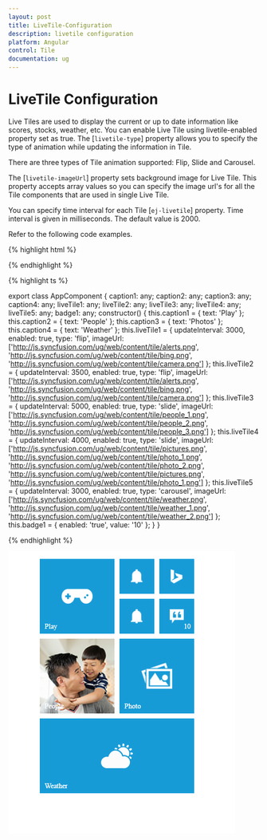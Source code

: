 ```yaml
---
layout: post
title: LiveTile-Configuration
description: livetile configuration
platform: Angular
control: Tile
documentation: ug
---
```


# LiveTile Configuration

Live Tiles are used to display the current or up to date information like scores, stocks, weather, etc. You can enable Live Tile using livetile-enabled property set as true. The [`livetile-type`] property allows you to specify the type of animation while updating the information in Tile. 

There are three types of Tile animation supported: Flip, Slide and Carousel.

The [`livetile-imageUrl`] property sets background image for Live Tile. This property accepts array values so you can specify the image url's for all the Tile components that are used in single Live Tile. 

You can specify time interval for each Tile [`ej-livetile`] property. Time interval is given in milliseconds. The default value is 2000.

Refer to the following code examples.

{% highlight html %}

<div class="e-tile-group">
    <div class="e-tile-column">
        <ej-tile id="tile6" tilesize="medium" imageposition="center" imageurl='http://js.syncfusion.com/ug/web/content/tile/games.png' [caption]="caption1">
        </ej-tile>
        <div class="e-tile-small-col-2">
            <ej-tile id="tile2" imageposition="center" tilesize="small" imageurl='http://js.syncfusion.com/ug/web/content/tile/alerts.png'>
            </ej-tile>
            <ej-tile id="tile3" imageposition="center" [livetile]="liveTile1" tilesize="small">
            </ej-tile>
            <ej-tile id="tile4" [livetile]="liveTile2" tilesize="small">
            </ej-tile>
            <ej-tile id="tile5" tilesize="small" [badge]="badge1" imageposition="center" imageurl='http://js.syncfusion.com/ug/web/content/tile/messages.png'>
            </ej-tile>
        </div>
        <ej-tile id="tile6" tilesize="medium" imageposition="fill" [livetile]="liveTile3" [caption]="caption2">
        </ej-tile>
        <ej-tile id="tile7" tilesize="medium" imageposition="center" [livetile]="liveTile4" [caption]="caption3">
        </ej-tile>
        <ej-tile id="tile8" tilesize="wide" imageposition="center" [livetile]="liveTile5" [caption]="caption4">
        </ej-tile>
    </div>
</div>

{% endhighlight %}

{% highlight ts %}    
   
export class AppComponent {
    caption1: any;
    caption2: any;
    caption3: any;
    caption4: any;
    liveTile1: any;
    liveTile2: any;
    liveTile3: any;
    liveTile4: any;
    liveTile5: any;
    badge1: any;
    constructor() {
        this.caption1 = { text: 'Play' };
        this.caption2 = { text: 'People' };
        this.caption3 = { text: 'Photos' };
        this.caption4 = { text: 'Weather' };
        this.liveTile1 = {
            updateInterval: 3000, enabled: true, type: 'flip', imageUrl: ['http://js.syncfusion.com/ug/web/content/tile/alerts.png',
                'http://js.syncfusion.com/ug/web/content/tile/bing.png', 'http://js.syncfusion.com/ug/web/content/tile/camera.png']
        };
        this.liveTile2 = {
            updateInterval: 3500, enabled: true, type: 'flip',
            imageUrl: ['http://js.syncfusion.com/ug/web/content/tile/alerts.png', 'http://js.syncfusion.com/ug/web/content/tile/bing.png', 'http://js.syncfusion.com/ug/web/content/tile/camera.png']
        };
        this.liveTile3 = {
            updateInterval: 5000, enabled: true, type: 'slide',
            imageUrl: ['http://js.syncfusion.com/ug/web/content/tile/people_1.png', 'http://js.syncfusion.com/ug/web/content/tile/people_2.png', 'http://js.syncfusion.com/ug/web/content/tile/people_3.png']
        };
        this.liveTile4 = {
            updateInterval: 4000, enabled: true, type: 'slide',
            imageUrl: ['http://js.syncfusion.com/ug/web/content/tile/pictures.png', 'http://js.syncfusion.com/ug/web/content/tile/photo_1.png', 'http://js.syncfusion.com/ug/web/content/tile/photo_2.png',
                'http://js.syncfusion.com/ug/web/content/tile/pictures.png', 'http://js.syncfusion.com/ug/web/content/tile/photo_1.png']
        };
        this.liveTile5 = {
            updateInterval: 3000, enabled: true, type: 'carousel',
            imageUrl: ['http://js.syncfusion.com/ug/web/content/tile/weather.png', 'http://js.syncfusion.com/ug/web/content/tile/weather_1.png', 'http://js.syncfusion.com/ug/web/content/tile/weather_2.png']
        };
        this.badge1 = { enabled: 'true', value: '10' };
    }
}

{% endhighlight %}

![](LiveTile_images/livetile_image.png)